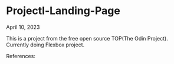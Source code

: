 # Projectl-Landing-Page
April 10, 2023

This is a project from the free open source TOP(The Odin Project). Currently
doing Flexbox project.

References: 

